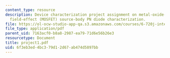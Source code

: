 ```yaml
---
content_type: resource
description: Device characterization project assignment on metal-oxide-semiconductor
  field-effect (MOSFET) source-body PN diode characterization.
file: https://ol-ocw-studio-app-qa.s3.amazonaws.com/courses/6-720j-integrated-microelectronic-devices-spring-2007/6f3eb3ed4bc379d12d67ab474d5897bb_project1.pdf
file_type: application/pdf
parent_uid: 7163acf0-b8a8-2987-ea79-71d6e56b26e3
resourcetype: Document
title: project1.pdf
uid: 6f3eb3ed-4bc3-79d1-2d67-ab474d5897bb
---
```


